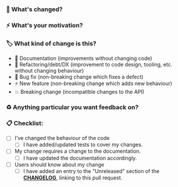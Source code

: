 ### 🤔 What's changed?

<!-- Describe your changes in detail -->

### ⚡️ What's your motivation?

<!--
What motivated you to propose this change? Does it fix a bug? Add a new feature?
If it fixes an open issue, you can link to the issue here, e.g. "Fixes #99"
-->

### 🏷️ What kind of change is this?

<!--- Delete any options that are not relevant -->

- :book: Documentation (improvements without changing code)
- :bank: Refactoring/debt/DX (improvement to code design, tooling, etc. without changing behaviour)
- :bug: Bug fix (non-breaking change which fixes a defect)
- :zap: New feature (non-breaking change which adds new behaviour)
- :boom: Breaking change (incompatible changes to the API)

### ♻️ Anything particular you want feedback on?

<!--
Is there anything in this change you're unsure about, or would
particularly like reviewers to give you feedback on?
-->

### 📋 Checklist:

- [ ] I've changed the behaviour of the code
  - [ ] I have added/updated tests to cover my changes.
- [ ] My change requires a change to the documentation.
  - [ ] I have updated the documentation accordingly.
- [ ] Users should know about my change
  - [ ] I have added an entry to the "Unreleased" section of the [**CHANGELOG**](./../CHANGELOG.md), linking to this pull request.
